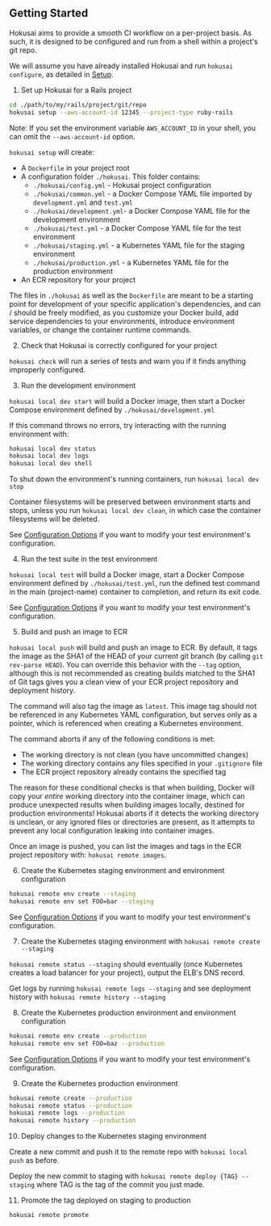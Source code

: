 ## Getting Started

Hokusai aims to provide a smooth CI workflow on a per-project basis.  As such, it is designed to be configured and run from a shell within a project's git repo.

We will assume you have already installed Hokusai and run `hokusai configure`, as detailed in [Setup](#Setup).

1) Set up Hokusai for a Rails project

```bash
cd ./path/to/my/rails/project/git/repo
hokusai setup --aws-account-id 12345 --project-type ruby-rails
```

Note: If you set the environment variable `AWS_ACCOUNT_ID` in your shell, you can omit the `--aws-account-id` option.

`hokusai setup` will create:
- A `Dockerfile` in your project root
- A configuration folder `./hokusai`.  This folder contains:
  * `./hokusai/config.yml` - Hokusai project configuration
  * `./hokusai/common.yml` - a Docker Compose YAML file imported by `development.yml` and `test.yml`
  * `./hokusai/development.yml`- a Docker Compose YAML file for the development environment
  * `./hokusai/test.yml` - a Docker Compose YAML file for the test environment
  * `./hokusai/staging.yml` - a Kubernetes YAML file for the staging environment
  * `./hokusai/production.yml` - a Kubernetes YAML file for the production environment
- An ECR repository for your project

The files in `./hokusai` as well as the `Dockerfile` are meant to be a starting point for development of your specific application's dependencies, and can / should be freely modified, as you customize your Docker build, add service dependencies to your environments, introduce environment variables, or change the container runtime commands.

2) Check that Hokusai is correctly configured for your project

`hokusai check` will run a series of tests and warn you if it finds anything improperly configured.

3) Run the development environment

`hokusai local dev start` will build a Docker image, then start a Docker Compose environment defined by `./hokusai/development.yml`

If this command throws no errors, try interacting with the running environment with:

```bash
hokusai local dev status
hokusai local dev logs
hokusai local dev shell
```

To shut down the environment's running containers, run `hokusai local dev stop`

Container filesystems will be preserved between environment starts and stops, unless you run `hokusai local dev clean`, in which case the container filesystems will be deleted.

See [Configuration Options](./Configuration_Options.md) if you want to modify your test environment's configuration.


4) Run the test suite in the test environment

`hokusai local test` will build a Docker image, start a Docker Compose environment defined by `./hokusai/test.yml`, run the defined test command in the main (project-name) container to completion, and return its exit code.

See [Configuration Options](./Configuration_Options.md) if you want to modify your test environment's configuration.

5) Build and push an image to ECR

`hokusai local push` will build and push an image to ECR.  By default, it tags the image as the SHA1 of the HEAD of your current git branch (by calling `git rev-parse HEAD`).  You can override this behavior with the `--tag` option, although this is not recommended as creating builds matched to the SHA1 of Git tags gives you a clean view of your ECR project repository and deployment history.

The command will also tag the image as `latest`.  This image tag should not be referenced in any Kubernetes YAML configuration, but serves only as a pointer, which is referenced when creating a Kubernetes environment.

The command aborts if any of the following conditions is met:
- The working directory is not clean (you have uncommitted changes)
- The working directory contains any files specified in your `.gitignore` file
- The ECR project repository already contains the specified tag

The reason for these conditional checks is that when building, Docker will copy your _entire_ working directory into the container image, which can produce unexpected results when building images locally, destined for production environments!  Hokusai aborts if it detects the working directory is unclean, or any ignored files or directories are present, as it attempts to prevent any local configuration leaking into container images.

Once an image is pushed, you can list the images and tags in the ECR project repository with: `hokusai remote images`.

6) Create the Kubernetes staging environment and environment configuration

```bash
hokusai remote env create --staging
hokusai remote env set FOO=bar --staging
```

See [Configuration Options](./Configuration_Options.md) if you want to modify your test environment's configuration.


7) Create the Kubernetes staging environment with `hokusai remote create --staging`

`hokusai remote status --staging` should eventually (once Kubernetes creates a load balancer for your project), output the ELB's DNS record.

Get logs by running `hokusai remote logs --staging` and see deployment history with `hokusai remote history --staging`

8) Create the Kubernetes production environment and environment configuration

```bash
hokusai remote env create --production
hokusai remote env set FOO=baz --production
```

See [Configuration Options](./Configuration_Options.md) if you want to modify your test environment's configuration.

9) Create the Kubernetes production environment

```bash
hokusai remote create --production
hokusai remote status --production
hokusai remote logs --production
hokusai remote history --production
```

10) Deploy changes to the Kubernetes staging environment

Create a new commit and push it to the remote repo with `hokusai local push` as before.

Deploy the new commit to staging with `hokusai remote deploy {TAG} --staging` where TAG is the tag of the commit you just made.

11) Promote the tag deployed on staging to production

```bash
hokusai remote promote
```
